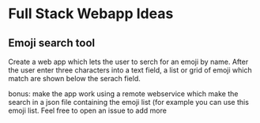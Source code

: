 # Full Stack Webapp Ideas

## Emoji search tool

Create a web app which lets the user to serch for an emoji by name. After the user enter three characters into a text field, a list or grid of emoji which match are shown below the serach field.

bonus: make the app work using a remote webservice which make the search in a json file containing the emoji list (for example you can use this emoji list. Feel free to open an issue to add more 
